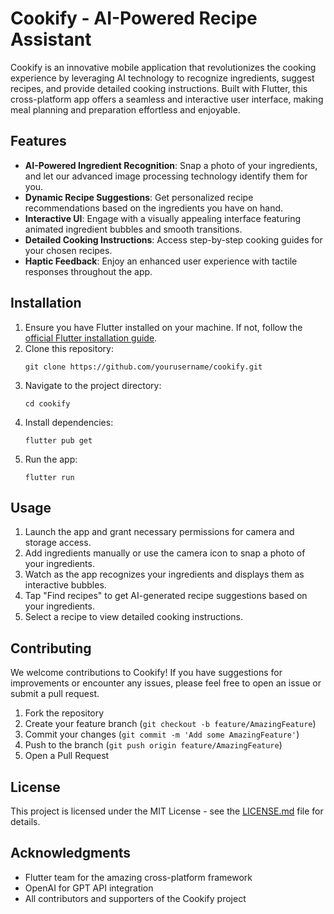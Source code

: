 # Cookify - AI-Powered Recipe Assistant

Cookify is an innovative mobile application that revolutionizes the cooking experience by leveraging AI technology to recognize ingredients, suggest recipes, and provide detailed cooking instructions. Built with Flutter, this cross-platform app offers a seamless and interactive user interface, making meal planning and preparation effortless and enjoyable.

## Features

- **AI-Powered Ingredient Recognition**: Snap a photo of your ingredients, and let our advanced image processing technology identify them for you.
- **Dynamic Recipe Suggestions**: Get personalized recipe recommendations based on the ingredients you have on hand.
- **Interactive UI**: Engage with a visually appealing interface featuring animated ingredient bubbles and smooth transitions.
- **Detailed Cooking Instructions**: Access step-by-step cooking guides for your chosen recipes.
- **Haptic Feedback**: Enjoy an enhanced user experience with tactile responses throughout the app.

## Installation

1. Ensure you have Flutter installed on your machine. If not, follow the [official Flutter installation guide](https://flutter.dev/docs/get-started/install).
2. Clone this repository:
   ```
   git clone https://github.com/yourusername/cookify.git
   ```
3. Navigate to the project directory:
   ```
   cd cookify
   ```
4. Install dependencies:
   ```
   flutter pub get
   ```
5. Run the app:
   ```
   flutter run
   ```

## Usage

1. Launch the app and grant necessary permissions for camera and storage access.
2. Add ingredients manually or use the camera icon to snap a photo of your ingredients.
3. Watch as the app recognizes your ingredients and displays them as interactive bubbles.
4. Tap "Find recipes" to get AI-generated recipe suggestions based on your ingredients.
5. Select a recipe to view detailed cooking instructions.

## Contributing

We welcome contributions to Cookify! If you have suggestions for improvements or encounter any issues, please feel free to open an issue or submit a pull request.

1. Fork the repository
2. Create your feature branch (`git checkout -b feature/AmazingFeature`)
3. Commit your changes (`git commit -m 'Add some AmazingFeature'`)
4. Push to the branch (`git push origin feature/AmazingFeature`)
5. Open a Pull Request

## License

This project is licensed under the MIT License - see the [LICENSE.md](LICENSE.md) file for details.

## Acknowledgments

- Flutter team for the amazing cross-platform framework
- OpenAI for GPT API integration
- All contributors and supporters of the Cookify project
